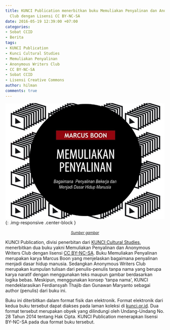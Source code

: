 ```yaml
---
title: KUNCI Publication menerbitkan buku Memuliakan Penyalinan dan Anonymous Writers
  Club dengan Lisensi CC BY-NC-SA
date: 2016-05-19 12:39:00 +07:00
categories:
- Sobat CCID
- Berita
tags:
- KUNCI Publication
- Kunci Cultural Studies
- Memuliakan Penyalinan
- Anonymous Writers Club
- CC BY-NC-SA
- Sobat CCID
- Lisensi Creative Commons
author: hilman
comments: true
---
```


![COVER-MEMULIAKAN-PENYALINAN.jpg](/uploads/COVER-MEMULIAKAN-PENYALINAN.jpg){: .img-responsive .center-block }<center><small><i>
<a href="http://kunci.or.id/collections/memuliakan-penyalinan/">Sumber gambar</a></i></small></center>

KUNCI Publication, divisi penerbitan dari [KUNCI Cultural Studies](http://kunci.or.id/), menerbitkan dua buku yakni Memuliakan Penyalinan dan Anonymous Writers Club dengan lisensi [CC BY-NC-SA](https://creativecommons.org/licenses/by-nc-sa/4.0/deed.id). Buku Memuliakan Penyalinan merupakan karya Marcus Boon yang menjelaskan bagaimana penyalinan menjadi dasar hidup manusia. Sedangkan Anonymous Writers Club merupakan kumpulan tulisan dari penulis-penulis tanpa nama yang berupa karya naratif dengan menggunakan teks maupun gambar berdasarkan logika bebas. Meskipun, menggunakan konsep 'tanpa nama', KUNCI mendeklarasikan Ferdiansyah Thajib dan Gunawan Maryanto sebagai author (penulis) dari buku ini.

Buku ini diterbitkan dalam format fisik dan elektronik. Format elektronik dari kedua buku tersebut dapat diakses pada laman koleksi di [kunci.or.id](http://kunci.or.id/kategori/collections/pdf/).  Dua format tersebut merupakan obyek yang dilindungi oleh Undang-Undang No. 28 Tahun 2014 tentang Hak Cipta. KUNCI Publication menerapkan lisensi BY-NC-SA pada dua format buku tersebut.
